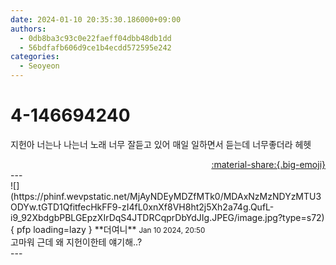 ```yaml
---
date: 2024-01-10 20:35:30.186000+09:00
authors:
  - 0db8ba3c93c0e22faeff04dbb48db1dd
  - 56bdfafb606d9ce1b4ecdd572595e242
categories:
  - Seoyeon
---
```


# 4-146694240

<div class="post-container" markdown="1">
<div class="content-container md-sidebar__scrollwrap" markdown="1">

지헌아 너는나 나는너 노래 너무 잘듣고 있어 매일 일하면서 듣는데 너무좋더라 헤헷

</div>
</div>

<div style="text-align: right;" markdown="1">
<a href="https://weverse.io/fromis9/fanpost/4-146694240" style="text-align: right;">:material-share:{.big-emoji}</a>
</div>
---

<div class="comments-container md-sidebar__scrollwrap" markdown="1">
<div class="comment" markdown="1">
<div class='id-container' markdown="1">
![](https://phinf.wevpstatic.net/MjAyNDEyMDZfMTk0/MDAxNzMzNDYzMTU3ODYw.tGTD1QfitfecHkFF9-zI4fL0xnXf8VH8ht2j5Xh2a74g.QufL-i9_92XbdgbPBLGEpzXIrDqS4JTDRCqprDbYdJIg.JPEG/image.jpg?type=s72){ pfp loading=lazy }
**<span class="artist">더여니</span>** <small>Jan 10 2024, 20:50</small><br>
</div>
<div class='comment-body' markdown="1">
고마워 근데 왜 지헌이한테 얘기해..?
</div>
</div>
</div>
---

